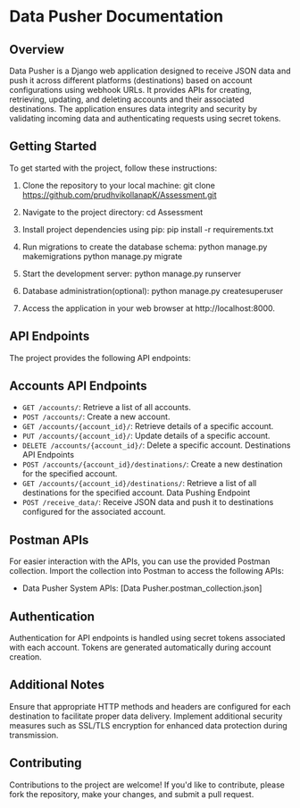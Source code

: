 # Data Pusher Documentation

## Overview
Data Pusher is a Django web application designed to receive JSON data and push it across different platforms (destinations) based on account configurations using webhook URLs. It provides APIs for creating, retrieving, updating, and deleting accounts and their associated destinations. The application ensures data integrity and security by validating incoming data and authenticating requests using secret tokens.

## Getting Started

To get started with the project, follow these instructions:

1. Clone the repository to your local machine:
      git clone https://github.com/prudhvikollanapK/Assessment.git

2. Navigate to the project directory:
      cd Assessment

3. Install project dependencies using pip:
      pip install -r requirements.txt

4. Run migrations to create the database schema:
       python manage.py makemigrations
       python manage.py migrate

5. Start the development server:
       python manage.py runserver

6. Database administration(optional):
       python manage.py createsuperuser

7. Access the application in your web browser at http://localhost:8000.


## API Endpoints

The project provides the following API endpoints:

## Accounts API Endpoints
- `GET /accounts/`:
Retrieve a list of all accounts.
- `POST /accounts/`:
Create a new account.
- `GET /accounts/{account_id}/`:
Retrieve details of a specific account.
- `PUT /accounts/{account_id}/`:
Update details of a specific account.
- `DELETE /accounts/{account_id}/`:
Delete a specific account.
Destinations API Endpoints
- `POST /accounts/{account_id}/destinations/`:
Create a new destination for the specified account.
- `GET /accounts/{account_id}/destinations/`:
Retrieve a list of all destinations for the specified account.
Data Pushing Endpoint
- `POST /receive_data/`:
Receive JSON data and push it to destinations configured for the associated account.

## Postman APIs

For easier interaction with the APIs, you can use the provided Postman collection. Import the collection into Postman to access the following APIs:

- Data Pusher System APIs: [Data Pusher.postman_collection.json]

## Authentication
Authentication for API endpoints is handled using secret tokens associated with each account. Tokens are generated automatically during account creation.

## Additional Notes
Ensure that appropriate HTTP methods and headers are configured for each destination to facilitate proper data delivery.
Implement additional security measures such as SSL/TLS encryption for enhanced data protection during transmission.

## Contributing

Contributions to the project are welcome! If you'd like to contribute, please fork the repository, make your changes, and submit a pull request.
